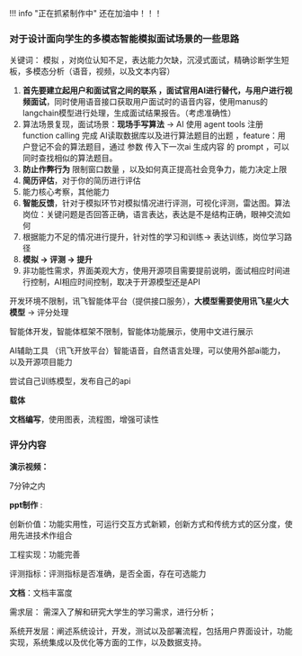 !!! info "正在抓紧制作中"
	还在加油中！！！

### 对于设计面向学生的多模态智能模拟面试场景的一些思路

关键词： 模拟 ，对岗位认知不足，表达能力欠缺，沉浸式面试，精确诊断学生短板，多模态分析（语音，视频，以及文本内容）

1. **首先要建立起用户和面试官之间的联系 ，面试官用AI进行替代，与用户进行视频面试**，同时使用语音接口获取用户面试时的语音内容，使用manus的langchain模型进行处理，生成面试结果报告。（考虑准确性）
2. 算法场景复现，面试场景：**现场手写算法** -> AI 使用 agent tools 注册 function calling 完成 AI读取数据库以及进行算法题目的出题 ，feature：用户登记不会的算法题目，通过 参数 传入下一次ai 生成内容 的 prompt ，可以同时查找相似的算法题目。
3. **防止作弊行为**  限制窗口数量 ，以及如何真正提高社会竞争力，能力决定上限
4. **简历评估**，对于你的简历进行评估
5. 能力核心考察，其他能力
6. **智能反馈**，针对于模拟环节对模拟情况进行评测，可视化评测，雷达图。算法岗位：关键问题是否回答正确，语言表达，表达是不是结构正确，眼神交流如何
7. 根据能力不足的情况进行提升，针对性的学习和训练-> 表达训练，岗位学习路径
8. **模拟 -> 评测 -> 提升**
9. 非功能性需求，界面美观大方，使用开源项目需要提前说明，面试相应时间进行控制，AI相应时间控制，取决于开源模型还是API

开发环境不限制，讯飞智能体平台（提供接口服务），**大模型需要使用讯飞星火大模型** -> 评分处理

智能体开发，智能体框架不限制，智能体功能展示，使用中文进行展示

AI辅助工具 （讯飞开放平台）智能语音，自然语言处理，可以使用外部ai能力，以及开源项目能力

尝试自己训练模型，发布自己的api

**载体**

**文档编写**，使用图表，流程图，增强可读性

### 评分内容

**演示视频：**

7分钟之内

**ppt制作** :

创新价值：功能实用性，可运行交互方式新颖，创新方式和传统方式的区分度，使用先进技术作组合

工程实现：功能完善

评测指标：评测指标是否准确，是否全面，存在可选能力

**文档**：文档丰富度

需求层： 需深入了解和研究大学生的学习需求，进行分析；

系统开发层：阐述系统设计，开发，测试以及部署流程，包括用户界面设计，功能实现，系统集成以及优化等方面的工作，以及数据支持。
